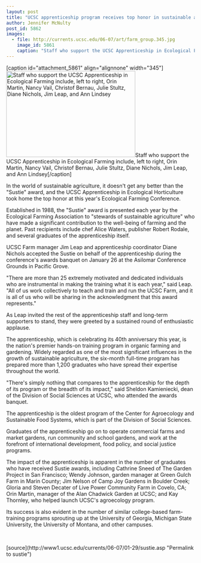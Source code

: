 ```yaml
---
layout: post
title: "UCSC apprenticeship program receives top honor in sustainable agriculture"
author: Jennifer McNulty
post_id: 5862
images:
  - file: http://currents.ucsc.edu/06-07/art/farm_group.345.jpg
    image_id: 5861
    caption: "Staff who support the UCSC Apprenticeship in Ecological Farming include, left to right, Orin Martin, Nancy Vail, Christof Bernau, Julie Stultz, Diane Nichols, Jim Leap, and Ann Lindsey"
---
```


[caption id="attachment_5861" align="alignnone" width="345"]<a href="http://localhost/mysite/wp-content/uploads/2007/01/farm_group.345.jpg"><img class="size-full wp-image-5861" src="http://localhost/mysite/wp-content/uploads/2007/01/farm_group.345.jpg" alt="Staff who support the UCSC Apprenticeship in Ecological Farming include, left to right, Orin Martin, Nancy Vail, Christof Bernau, Julie Stultz, Diane Nichols, Jim Leap, and Ann Lindsey" width="345" height="230" /></a>Staff who support the UCSC Apprenticeship in Ecological Farming include, left to right, Orin Martin, Nancy Vail, Christof Bernau, Julie Stultz, Diane Nichols, Jim Leap, and Ann Lindsey[/caption]
<a name="content" id="content"></a>
<p>
  In the world of sustainable agriculture, it doesn't get any better than the "Sustie" award, and the UCSC Apprenticeship in Ecological Horticulture took home the top honor at this year's Ecological Farming Conference.
</p>
<p>
  Established in 1988, the "Sustie" award is presented each year by the Ecological Farming Association to "stewards of sustainable agriculture" who have made a significant contribution to the well-being of farming and the planet. Past recipients include chef Alice Waters, publisher Robert Rodale, and several graduates of the apprenticeship itself.
</p>
<p>
  UCSC Farm manager Jim Leap and apprenticeship coordinator Diane Nichols accepted the Sustie on behalf of the apprenticeship during the conference's awards banquet on January 26 at the Asilomar Conference Grounds in Pacific Grove.
</p>
<p>
  "There are more than 25 extremely motivated and dedicated individuals who are instrumental in making the training what it is each year," said Leap. "All of us work collectively to teach and train and run the UCSC Farm, and it is all of us who will be sharing in the acknowledgment that this award represents."
</p>
<p>
  As Leap invited the rest of the apprenticeship staff and long-term supporters to stand, they were greeted by a sustained round of enthusiastic applause.
</p>
<p>
  The apprenticeship, which is celebrating its 40th anniversary this year, is the nation's premier hands-on training program in organic farming and gardening. Widely regarded as one of the most significant influences in the growth of sustainable agriculture, the six-month full-time program has prepared more than 1,200 graduates who have spread their expertise throughout the world.
</p>
<p>
  "There's simply nothing that compares to the apprenticeship for the depth of its program or the breadth of its impact," said Sheldon Kamieniecki, dean of the Division of Social Sciences at UCSC, who attended the awards banquet.
</p>
<p>
  The apprenticeship is the oldest program of the Center for Agroecology and Sustainable Food Systems, which is part of the Division of Social Sciences.
</p>
<p>
  Graduates of the apprenticeship go on to operate commercial farms and market gardens, run community and school gardens, and work at the forefront of international development, food policy, and social justice programs.
</p>
<p>
  The impact of the apprenticeship is apparent in the number of graduates who have received Sustie awards, including Cathrine Sneed of The Garden Project in San Francisco; Wendy Johnson, garden manager at Green Gulch Farm in Marin County; Jim Nelson of Camp Joy Gardens in Boulder Creek; Gloria and Steven Decater of Live Power Community Farm in Covelo, CA; Orin Martin, manager of the Alan Chadwick Garden at UCSC; and Kay Thornley, who helped launch UCSC's agroecology program.
</p>
<p>
  Its success is also evident in the number of similar college-based farm-training programs sprouting up at the University of Georgia, Michigan State University, the University of Montana, and other campuses.
</p>
<p>
  <br>
</p>
[source](http://www1.ucsc.edu/currents/06-07/01-29/sustie.asp "Permalink to sustie")
